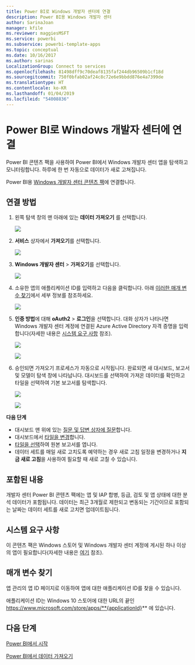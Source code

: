 ```yaml
---
title: Power BI로 Windows 개발자 센터에 연결
description: Power BI용 Windows 개발자 센터
author: SarinaJoan
manager: kfile
ms.reviewer: maggiesMSFT
ms.service: powerbi
ms.subservice: powerbi-template-apps
ms.topic: conceptual
ms.date: 10/16/2017
ms.author: sarinas
LocalizationGroup: Connect to services
ms.openlocfilehash: 81498dff9c70deaf8135faf244db96509b1cf18d
ms.sourcegitcommit: 750f0bfab02af24c8c72e6e9bbdd876e4a7399de
ms.translationtype: HT
ms.contentlocale: ko-KR
ms.lasthandoff: 01/04/2019
ms.locfileid: "54008836"
---
```

# <a name="connect-to-windows-dev-center-with-power-bi"></a>Power BI로 Windows 개발자 센터에 연결
Power BI 콘텐츠 팩을 사용하여 Power BI에서 Windows 개발자 센터 앱을 탐색하고 모니터링합니다. 하루에 한 번 자동으로 데이터가 새로 고쳐집니다.

Power BI용 [Windows 개발자 센터 콘텐츠 팩](https://app.powerbi.com/getdata/services/devcenter)에 연결합니다.

## <a name="how-to-connect"></a>연결 방법
1. 왼쪽 탐색 창의 맨 아래에 있는 **데이터 가져오기** 를 선택합니다.
   
   ![](media/service-connect-to-windows-dev-center/getdata.png)
2. **서비스** 상자에서 **가져오기**를 선택합니다.
   
   ![](media/service-connect-to-windows-dev-center/services.png)
3. **Windows 개발자 센터** \> **가져오기**를 선택합니다.
   
   ![](media/service-connect-to-windows-dev-center/windowsdev.png)
4. 소유한 앱의 애플리케이션 ID를 입력하고 다음을 클릭합니다. 아래 [이러한 매개 변수 찾기](#FindingParams)에서 세부 정보를 참조하세요.
   
   ![](media/service-connect-to-windows-dev-center/params.png)
5. **인증 방법**에 대해 **oAuth2** \> **로그인**을 선택합니다. 대화 상자가 나타나면 Windows 개발자 센터 계정에 연결된 Azure Active Directory 자격 증명을 입력합니다(자세한 내용은 [시스템 요구 사항](#Requirements) 참조).
   
    ![](media/service-connect-to-windows-dev-center/creds.png)
   
    ![](media/service-connect-to-windows-dev-center/creds2.png)
6. 승인되면 가져오기 프로세스가 자동으로 시작됩니다. 완료되면 새 대시보드, 보고서 및 모델이 탐색 창에 나타납니다. 대시보드를 선택하여 가져온 데이터를 확인하고 타일을 선택하여 기본 보고서를 탐색합니다.
   
    ![](media/service-connect-to-windows-dev-center/dashboard.png)
   
    ![](media/service-connect-to-windows-dev-center/report.png)

**다음 단계**

* 대시보드 맨 위에 있는 [질문 및 답변 상자에 질문](consumer/end-user-q-and-a.md)합니다.
* 대시보드에서 [타일을 변경](service-dashboard-edit-tile.md)합니다.
* [타일을 선택](consumer/end-user-tiles.md)하여 원본 보고서를 엽니다.
* 데이터 세트를 매일 새로 고치도록 예약하는 경우 새로 고침 일정을 변경하거나 **지금 새로 고침**을 사용하여 필요할 때 새로 고칠 수 있습니다.

## <a name="whats-included"></a>포함된 내용
개발자 센터 Power BI 콘텐츠 팩에는 앱 및 IAP 합병, 등급, 검토 및 앱 상태에 대한 분석 데이터가 포함됩니다. 데이터는 최근 3개월로 제한되고 변동되는 기간이므로 포함되는 날짜는 데이터 세트를 새로 고치면 업데이트됩니다.

<a name="Requirements"></a>

## <a name="system-requirements"></a>시스템 요구 사항
이 콘텐츠 팩은 Windows 스토어 및 Windows 개발자 센터 계정에 게시된 하나 이상의 앱이 필요합니다(자세한 내용은 [여기](https://msdn.microsoft.com/windows/uwp/publish/manage-account-users) 참조).

<a name="FindingParams"></a>

## <a name="finding-parameters"></a>매개 변수 찾기
앱 관리의 앱 ID 페이지로 이동하여 앱에 대한 애플리케이션 ID를 찾을 수 있습니다.

애플리케이션 ID는 Windows 10 스토어에 대한 URL의 끝인 https://www.microsoft.com/store/apps/**{applicationId}** 에 있습니다.

## <a name="next-steps"></a>다음 단계
[Power BI에서 시작](service-get-started.md)

[Power BI에서 데이터 가져오기](service-get-data.md)

